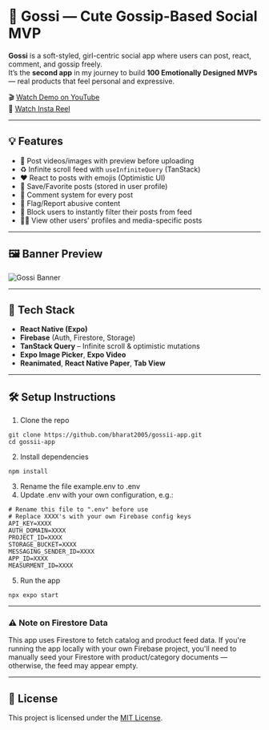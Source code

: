 # 💬 Gossi — Cute Gossip-Based Social MVP

**Gossi** is a soft-styled, girl-centric social app where users can post, react, comment, and gossip freely.  
It’s the **second app** in my journey to build **100 Emotionally Designed MVPs** — real products that feel personal and expressive.

🎬 [Watch Demo on YouTube](https://youtu.be/nRhW5lHNpD4?feature=shared)  
📱 [Watch Insta Reel](https://www.instagram.com/reel/DKw2ay-JO0K/?utm_source=ig_web_copy_link&igsh=MzRlODBiNWFlZA==)

---

## 💡 Features

- 📸 Post videos/images with preview before uploading
- ♻️ Infinite scroll feed with `useInfiniteQuery` (TanStack)
- ❤️ React to posts with emojis (Optimistic UI)
- 💾 Save/Favorite posts (stored in user profile)
- 💬 Comment system for every post
- 🚩 Flag/Report abusive content
- 🚫 Block users to instantly filter their posts from feed
- 🧑‍💼 View other users' profiles and media-specific posts

---

## 🖼️ Banner Preview

![Gossi Banner](./media/Gossi%20Banner.png)

---

## 🧠 Tech Stack

- **React Native (Expo)**
- **Firebase** (Auth, Firestore, Storage)
- **TanStack Query** – Infinite scroll & optimistic mutations
- **Expo Image Picker**, **Expo Video**
- **Reanimated**, **React Native Paper**, **Tab View**

---

## 🛠️ Setup Instructions

1. Clone the repo
```
git clone https://github.com/bharat2005/gossii-app.git
cd gossii-app
```
2. Install dependencies
```
npm install
```
3. Rename the file example.env to .env
4. Update .env with your own configuration, e.g.:
```
# Rename this file to ".env" before use
# Replace XXXX's with your own Firebase config keys 
API_KEY=XXXX
AUTH_DOMAIN=XXXX
PROJECT_ID=XXXX
STORAGE_BUCKET=XXXX
MESSAGING_SENDER_ID=XXXX
APP_ID=XXXX
MEASURMENT_ID=XXXX
```
 5. Run the app 
```
npx expo start
```

---

### ⚠️ Note on Firestore Data

This app uses Firestore to fetch catalog and product feed data.
If you're running the app locally with your own Firebase project, you'll need to manually seed your Firestore with product/category documents — otherwise, the feed may appear empty.

---

## 📄 License  
This project is licensed under the [MIT License](./LICENSE).
